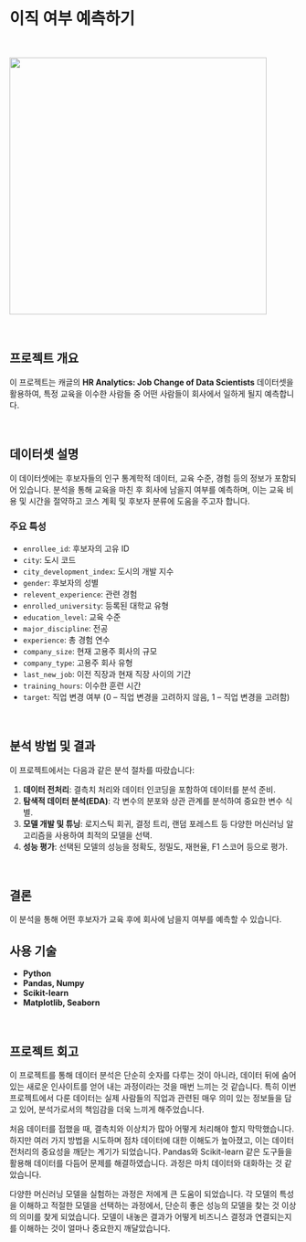 # 이직 여부 예측하기

<br/>

<code><img height = "450"
src = https://github.com/siilver94/Predict-Job-Change/assets/57824945/ca9179ce-6162-410d-8490-e575b1fe1c0c></code>

<br/>


## 프로젝트 개요

이 프로젝트는 캐글의 **HR Analytics: Job Change of Data Scientists** 데이터셋을 활용하여, 특정 교육을 이수한 사람들 중 어떤 사람들이 회사에서 일하게 될지 예측합니다.

<br/>

## 데이터셋 설명

이 데이터셋에는 후보자들의 인구 통계학적 데이터, 교육 수준, 경험 등의 정보가 포함되어 있습니다. 분석을 통해 교육을 마친 후 회사에 남을지 여부를 예측하며, 이는 교육 비용 및 시간을 절약하고 코스 계획 및 후보자 분류에 도움을 주고자 합니다.

### 주요 특성
- `enrollee_id`: 후보자의 고유 ID
- `city`: 도시 코드
- `city_development_index`: 도시의 개발 지수
- `gender`: 후보자의 성별
- `relevent_experience`: 관련 경험
- `enrolled_university`: 등록된 대학교 유형
- `education_level`: 교육 수준
- `major_discipline`: 전공
- `experience`: 총 경험 연수
- `company_size`: 현재 고용주 회사의 규모
- `company_type`: 고용주 회사 유형
- `last_new_job`: 이전 직장과 현재 직장 사이의 기간
- `training_hours`: 이수한 훈련 시간
- `target`: 직업 변경 여부 (0 – 직업 변경을 고려하지 않음, 1 – 직업 변경을 고려함)
 
<br/>

## 분석 방법 및 결과

이 프로젝트에서는 다음과 같은 분석 절차를 따랐습니다:

1. **데이터 전처리**: 결측치 처리와 데이터 인코딩을 포함하여 데이터를 분석 준비.
2. **탐색적 데이터 분석(EDA)**: 각 변수의 분포와 상관 관계를 분석하여 중요한 변수 식별.
3. **모델 개발 및 튜닝**: 로지스틱 회귀, 결정 트리, 랜덤 포레스트 등 다양한 머신러닝 알고리즘을 사용하여 최적의 모델을 선택.
4. **성능 평가**: 선택된 모델의 성능을 정확도, 정밀도, 재현율, F1 스코어 등으로 평가.

<br/>

## 결론

이 분석을 통해 어떤 후보자가 교육 후에 회사에 남을지 여부를 예측할 수 있습니다.

## 사용 기술

- **Python**
- **Pandas, Numpy**
- **Scikit-learn**
- **Matplotlib, Seaborn**

<br/>


## 프로젝트 회고


이 프로젝트를 통해 데이터 분석은 단순히 숫자를 다루는 것이 아니라, 데이터 뒤에 숨어있는 새로운 인사이트를 얻어 내는 과정이라는 것을 매번 느끼는 것 같습니다. 특히 이번 프로젝트에서 다룬 데이터는 실제 사람들의 직업과 관련된 매우 의미 있는 정보들을 담고 있어, 분석가로서의 책임감을 더욱 느끼게 해주었습니다.

처음 데이터를 접했을 때, 결측치와 이상치가 많아 어떻게 처리해야 할지 막막했습니다. 하지만 여러 가지 방법을 시도하며 점차 데이터에 대한 이해도가 높아졌고, 이는 데이터 전처리의 중요성을 깨닫는 계기가 되었습니다. Pandas와 Scikit-learn 같은 도구들을 활용해 데이터를 다듬어 문제를 해결하였습니다. 과정은 마치 데이터와 대화하는 것 같았습니다.

다양한 머신러닝 모델을 실험하는 과정은 저에게 큰 도움이 되었습니다. 각 모델의 특성을 이해하고 적절한 모델을 선택하는 과정에서, 단순히 좋은 성능의 모델을 찾는 것 이상의 의미를 찾게 되었습니다. 모델이 내놓은 결과가 어떻게 비즈니스 결정과 연결되는지를 이해하는 것이 얼마나 중요한지 깨달았습니다.
